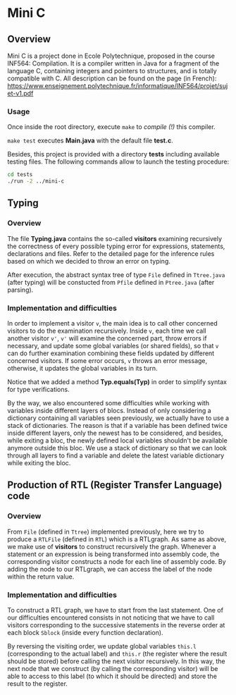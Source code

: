 # Mini C

## Overview

Mini C is a project done in Ecole Polytechnique, proposed in the course INF564:
Compilation. It is a compiler written in Java for a fragment of the language 
C, containing integers and pointers to structures, and is totally compatible 
with C. All description can be found on the page (in French): 
https://www.enseignement.polytechnique.fr/informatique/INF564/projet/sujet-v1.pdf

### Usage

Once inside the root directory, execute `make` to *compile (!)* this compiler. 

`make test` executes **Main.java** with the default file **test.c**.

Besides, this project is provided with a directory **tests** including 
available testing files. The following commands allow to launch the testing
procedure:
```bash
cd tests
./run -2 ../mini-c
```

## Typing

### Overview

The file **Typing.java** contains the so-called **visitors** examining 
recursively the correctness of every possible typing error for expressions, 
statements, declarations and files. Refer to the detailed page for the 
inference rules based on which we decided to throw an error on typing.

After execution, the abstract syntax tree of type `File` defined in `Ttree.java` 
(after typing) will be constucted from `Pfile` defined in `Ptree.java` 
(after parsing).

### Implementation and difficulties

In order to implement a visitor `v`, the main idea is to call other concerned 
visitors to do the examination recursively. Inside `v`, each time we call 
another visitor `v'`, `v'` will examine the concerned part, throw errors if 
necessary, and update some global variables (or shared fields), so that `v` can 
do further examination combining these fields updated by different concerned 
visitors. If some error occurs, `v` throws an error message, otherwise, it 
updates the global variables in its turn.

Notice that we added a method **Typ.equals(Typ)** in order to simplify syntax 
for type verifications.

By the way, we also encountered some difficulties while working with variables
inside different layers of blocs. Instead of only considering a dictionary 
containing all variables seen previously, we actually have to use a stack of 
dictionaries. The reason is that if a variable has been defined twice inside 
different layers, only the newest has to be considered, and besides, while 
exiting a bloc, the newly defined local variables shouldn't be available 
anymore outside this bloc. We use a stack of dictionary so that we can look 
through all layers to find a variable and delete the latest variable dictionary 
while exiting the bloc.


## Production of RTL (Register Transfer Language) code

### Overview

From `File` (defined in `Ttree`) implemented previously, here we try to produce
a `RTLFile` (defined in `RTL`) which is a RTLgraph. As same as above, we make
use of **visitors** to construct recursively the graph. Whenever a statement or 
an expression is being transformed into assembly code, the corresponding 
visitor constructs a node for each line of assembly code. By adding the node to
our RTLgraph, we can access the label of the node within the return value.


### Implementation and difficulties

To construct a RTL graph, we have to start from the last statement. One of our
difficulties encountered consists in not noticing that we have to call visitors
corresponding to the successive statements in the reverse order at each block 
`Sblock` (inside every function declaration).

By reversing the visiting order, we update global variables `this.l` 
(corresponding to the actual label) and `this.r` (the register where the result 
should be stored) before calling the next visitor recursively. In this way, the 
next node that we construct (by calling the corresponding visitor) will be able 
to access to this label (to which it should be directed) and store the result
to the register.